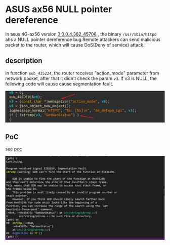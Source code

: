 # ASUS ax56 NULL pointer dereference

In asus 4G-ax56 version  [3.0.0.4.382_45708](https://dlcdnets.asus.com/pub/ASUS/wireless/4G-AX56/FW_4G_AX56_300438245708.zip?model=4G-AX56) , the binary `/usr/sbin/httpd` ahs a NULL pointer dereference bug.Remote attackers can send malicious packet to the router, which will cause DoS(Deny of service) attack.

## description

In function `sub_435224`, the router receives "action_mode" parameter from network packet, after that it didn't check the param `v3`. If v3 is NULL, the following code will cause cause segmentation fault.

![image-20240216123021903](asus_ax53_NULL_pointer/image-20240216123021903.png)

## PoC

see [poc](./poc)

![image-20240216132425402](asus_ax53_NULL_pointer/image-20240216132425402.png)
